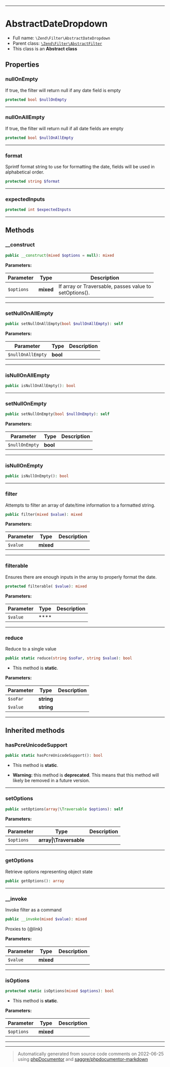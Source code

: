 ***

# AbstractDateDropdown





* Full name: `\Zend\Filter\AbstractDateDropdown`
* Parent class: [`\Zend\Filter\AbstractFilter`](./AbstractFilter.md)
* This class is an **Abstract class**



## Properties


### nullOnEmpty

If true, the filter will return null if any date field is empty

```php
protected bool $nullOnEmpty
```






***

### nullOnAllEmpty

If true, the filter will return null if all date fields are empty

```php
protected bool $nullOnAllEmpty
```






***

### format

Sprintf format string to use for formatting the date, fields will be used in alphabetical order.

```php
protected string $format
```






***

### expectedInputs



```php
protected int $expectedInputs
```






***

## Methods


### __construct



```php
public __construct(mixed $options = null): mixed
```








**Parameters:**

| Parameter | Type | Description |
|-----------|------|-------------|
| `$options` | **mixed** | If array or Traversable, passes value to<br />setOptions(). |




***

### setNullOnAllEmpty



```php
public setNullOnAllEmpty(bool $nullOnAllEmpty): self
```








**Parameters:**

| Parameter | Type | Description |
|-----------|------|-------------|
| `$nullOnAllEmpty` | **bool** |  |




***

### isNullOnAllEmpty



```php
public isNullOnAllEmpty(): bool
```











***

### setNullOnEmpty



```php
public setNullOnEmpty(bool $nullOnEmpty): self
```








**Parameters:**

| Parameter | Type | Description |
|-----------|------|-------------|
| `$nullOnEmpty` | **bool** |  |




***

### isNullOnEmpty



```php
public isNullOnEmpty(): bool
```











***

### filter

Attempts to filter an array of date/time information to a formatted
string.

```php
public filter(mixed $value): mixed
```








**Parameters:**

| Parameter | Type | Description |
|-----------|------|-------------|
| `$value` | **mixed** |  |




***

### filterable

Ensures there are enough inputs in the array to properly format the date.

```php
protected filterable( $value): mixed
```








**Parameters:**

| Parameter | Type | Description |
|-----------|------|-------------|
| `$value` | **** |  |




***

### reduce

Reduce to a single value

```php
public static reduce(string $soFar, string $value): bool
```



* This method is **static**.




**Parameters:**

| Parameter | Type | Description |
|-----------|------|-------------|
| `$soFar` | **string** |  |
| `$value` | **string** |  |




***


## Inherited methods


### hasPcreUnicodeSupport



```php
public static hasPcreUnicodeSupport(): bool
```



* This method is **static**.


* **Warning:** this method is **deprecated**. This means that this method will likely be removed in a future version.






***

### setOptions



```php
public setOptions(array|\Traversable $options): self
```








**Parameters:**

| Parameter | Type | Description |
|-----------|------|-------------|
| `$options` | **array&#124;\Traversable** |  |




***

### getOptions

Retrieve options representing object state

```php
public getOptions(): array
```











***

### __invoke

Invoke filter as a command

```php
public __invoke(mixed $value): mixed
```

Proxies to {@link}






**Parameters:**

| Parameter | Type | Description |
|-----------|------|-------------|
| `$value` | **mixed** |  |




***

### isOptions



```php
protected static isOptions(mixed $options): bool
```



* This method is **static**.




**Parameters:**

| Parameter | Type | Description |
|-----------|------|-------------|
| `$options` | **mixed** |  |




***


***
> Automatically generated from source code comments on 2022-06-25 using [phpDocumentor](http://www.phpdoc.org/) and [saggre/phpdocumentor-markdown](https://github.com/Saggre/phpDocumentor-markdown)
